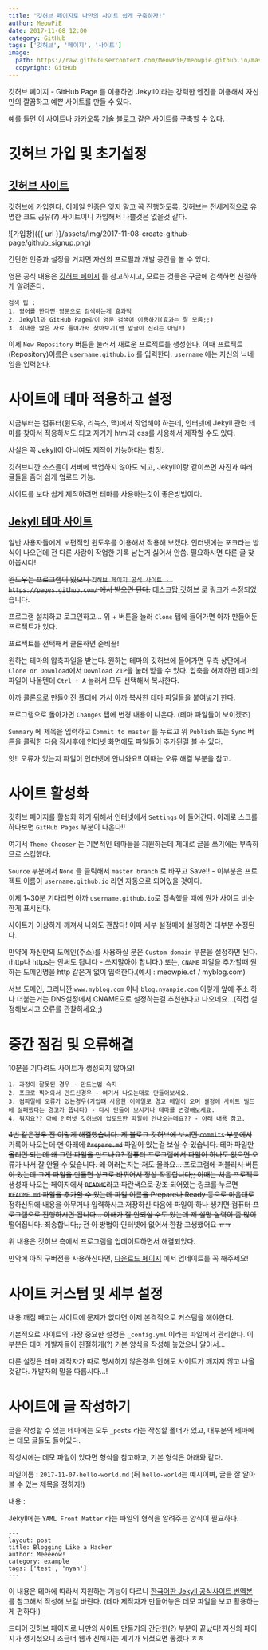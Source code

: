 ```yaml
---
title: "깃허브 페이지로 나만의 사이트 쉽게 구축하자!"
author: MeowPiE
date: 2017-11-08 12:00
category: GitHub
tags: ['깃허브', '페이지', '사이트']
image:
  path: https://raw.githubusercontent.com/MeowPiE/meowpie.github.io/master/assets/img/github_page.png
  copyright: GitHub
---
```


깃허브 페이지 - GitHub Page 를 이용하면 Jekyll이라는 강력한 엔진을 이용해서 자신만의 깔끔하고 예쁜 사이트를 만들 수 있다.

예를 들면 이 사이트나 [카카오톡 기술 블로그](http://tech.kakao.com/) 같은 사이트를 구축할 수 있다.

# 깃허브 가입 및 초기설정

## [깃허브 사이트](https://github.com/)

깃허브에 가입한다. 이메일 인증은 잊지 말고 꼭 진행하도록. 깃허브는 전세계적으로 유명한 코드 공유(?) 사이트이니 가입해서 나쁠것은 없을것 같다.

![가입창]({{ url }}/assets/img/2017-11-08-create-github-page/github_signup.png)

간단한 인증과 설정을 거치면 자신의 프로필과 개발 공간을 볼 수 있다.

영문 공식 내용은 [깃허브 페이지](https://pages.github.com/) 를 참고하시고, 모르는 것들은 구글에 검색하면 친절하게 알려준다.

```
검색 팁 :
1. 영어를 한다면 영문으로 검색하는게 효과적
2. Jekyll과 GitHub Page같이 영문 검색어 이용하기(효과는 잘 모름;;)
3. 최대한 많은 자료 들어가서 찾아보기(맨 앞글이 진리는 아님!)
```

이제 `New Repository` 버튼을 눌러서 새로운 프로젝트를 생성한다. 이때 프로젝트(Repository)이름은 `username.github.io` 를 입력한다. `username` 에는 자신의 닉네임을 입력한다.

# 사이트에 테마 적용하고 설정

지금부터는 컴퓨터(윈도우, 리눅스, 맥)에서 작업해야 하는데, 인터넷에 Jekyll 관련 테마를 찾아서 적용하셔도 되고 자기가 html과 css를 사용해서 제작할 수도 있다.

사실은 꼭 Jekyll이 아니여도 제작이 가능하다는 함정.

깃허브니깐 소스들이 서버에 백업하지 않아도 되고, Jekyll이랑 같이쓰면 사진과 여러 글들을 좀더 쉽게 업로드 가능.

사이트를 보다 쉽게 제작하려면 테마를 사용하는것이 좋은방법이다.

## [Jekyll 테마 사이트](http://jekyllthemes.org/)

일반 사용자들에게 보편적인 윈도우를 이용해서 적용해 보겠다. 인터넷에는 포크라는 방식이 나오던데 전 다른 사람이 작업한 기록 남는거 싫어서 안씀. 필요하시면 다른 글 찾아봅시다!

~~윈도우는 프로그램이 있으니 `깃허브 페이지 공식 사이트 - https://pages.github.com/` 에서 받으면 된다.~~ [데스크탑 깃허브](https://desktop.github.com/) 로 링크가 수정되었습니다.

프로그램 설치하고 로그인하고... 위 + 버튼을 눌러 `Clone` 탭에 들어가면 아까 만들어둔 프로젝트가 있다.

프로젝트를 선택해서 클론하면 준비끝!

원하는 테마의 압축파일을 받는다. 원하는 테마의 깃허브에 들어가면 우측 상단에서 `Clone or Download`에서 `Download ZIP`을 눌러 받을 수 있다. 압축을 해제하면 테마의 파일이 나올텐데 `Ctrl + A` 눌러서 모두 선택해서 복사한다.

아까 클론으로 만들어진 폴더에 가서 아까 복사한 테마 파일들을 붙여넣기 한다.

프로그램으로 돌아가면 `Changes` 탭에 변경 내용이 나온다. (테마 파일들이 보이겠죠)

`Summary` 에 제목을 입력하고 `Commit to master` 를 누르고 위 `Publish` 또는 `Sync` 버튼을 클릭한 다음 잠시후에 인터넷 화면에도 파일들이 추가된걸 볼 수 있다.

앗!! 오류가 있는지 파일이 인터넷에 안나와요!! 이때는 오류 해결 부분을 참고.

# 사이트 활성화

깃허브 페이지를 활성화 하기 위해서 인터넷에서 `Settings` 에 들어간다. 아래로 스크롤 하다보면 `GitHub Pages` 부분이 나온다!!

여기서 `Theme Chooser` 는 기본적인 테마들을 지원하는데 제대로 글을 쓰기에는 부족하므로 스킵했다.

`Source` 부분에서 `None` 을 클릭해서 `master branch` 로 바꾸고 Save!! - 이부분은 프로젝트 이름이 `username.github.io` 라면 자동으로 되어있을 것이다.

이제 1~30분 기다리면 아까 `username.github.io`로 접속했을 때에 뭔가 사이트 비슷한게 표시된다.

사이트가 이상하게 깨져서 나와도 괜찮다! 이따 세부 설정때에 설정하면 대부분 수정된다.

만약에 자신만의 도메인(주소)를 사용하실 분은 `Custom domain` 부분을 설정하면 된다. (http나 https는 안써도 됩니다 - 쓰지말아야 합니다.) 또는, `CNAME` 파일을 추가할때 원하는 도메인명을 http 같은거 없이 입력한다.(예시 : meowpie.cf / myblog.com)

서브 도메인, 그러니깐 `www.myblog.com` 이나 `blog.nyanpie.com` 이렇게 앞에 주소 하나 더붙는거는 DNS설정에서 CNAME으로 설정하는걸 추천한다고 나오네요...(직접 설정해보시고 오류를 관찰하세요;;)

# 중간 점검 및 오류해결

10분을 기다려도 사이트가 생성되지 않아요!

```
1. 과정이 잘못된 경우 - 만드는법 숙지
2. 포크로 찍어와서 만드신경우 - 여기서 나오는대로 만들어보세요.
3. 컴파일에 오류가 있는경우(가입떄 사용한 이메일로 경고 메일이 오며 설정에 사이트 빌드에 실패했다는 경고가 뜹니다) - 다시 만들어 보시거나 테마를 변경해보세요.
4. 뭐지요?? 아예 인터넷 깃허브에 업로드한 파일이 안나오는데요?? - 아래 내용 참고.
```

~~4번 같은경우 전 이렇게 해결했습니다. 제 블로그 깃허브에 보시면 `commits` 부분에서 기록이 나오는데 맨 아래에 `Prepare.md` 파일이 있는걸 보실 수 있습니다. 테마 파일만 올리면 되는데 왜 그런 파일을 만드나요? 컴퓨터 프로그램에서 파일이 하나도 없으면 오류가 나서 잘 안될 수 있습니다. 왜 이러는지는 저도 몰라요... 프로그램에 퍼블리시 버튼이 있는데 그게 파일을 만들면 싱크로 바뀌어서 정상 작동합니다;; 이때는 처음 프로젝트 생성때 나오는 페이지에서 `README`라고 파란색으로 강조 되어있는 링크를 누르면 `README.md` 파일을 추가할 수 있는데 파일 이름을 Prepare나 Ready 등으로 마음대로 정하신뒤에 내용을 아무거나 입력하시고 저장하신 다음에 파일이 하나 생기면 컴퓨터 프로그램으로 진행하시면 됩니다... 이해가 잘 안되실 수도 있는데 제 설명 실력이 좀 많이 떨어집니다. 죄송합니다;; 전 이 방법이 인터넷에 없어서 한참 고생했어요 ㅠㅠ~~

위 내용은 깃허브 측에서 프로그램을 업데이트하면서 해결되었다.

만약에 아직 구버전을 사용하신다면, [다운로드 페이지](https://desktop.github.com/) 에서 업데이트를 꼭 해주세요!

# 사이트 커스텀 및 세부 설정

내용 깨짐 빼고는 사이트에 문제가 없다면 이제 본격적으로 커스텀을 해야한다.

기본적으로 사이트의 가장 중요한 설정은 `_config.yml` 이라는 파일에서 관리한다. 이 부분은 테마 개발자들이 친절하게(?) 기본 양식을 작성해 놓았으니 알아서...

다른 설정은 테마 제작자가 따로 명시하지 않은경우 안해도 사이트가 깨지지 않고 나올 것같다. 개발자의 말을 따릅시다...!

# 사이트에 글 작성하기

글을 작성할 수 있는 테마에는 모두 `_posts` 라는 작성할 폴더가 있고, 대부분의 테마에는 데모 글들도 들어있다.

작성시에는 데모 파일이 있다면 형식을 참고하고, 기본 형식은 아래와 같다.

파일이름 : `2017-11-07-hello-world.md` (뒤 `hello-world`는 예시이며, 글을 잘 알아볼 수 있는 제목을 정하자!)

내용 :

Jekyll에는 `YAML Front Matter` 라는 파일의 형식을 알려주는 양식이 필요하다.

```
---
layout: post
title: Blogging Like a Hacker
author: Meeeeow!
category: example
tags: ['test', 'nyan']
---
```

이 내용은 테마에 따라서 지원하는 기능이 다르니 [한국어판 Jekyll 공식사이트 번역본](http://jekyllrb-ko.github.io/docs/posts/) 를 참고해서 작성해 보길 바란다. (테마 제작자가 만들어놓은 데모 파일을 보고 활용하는게 편하다!)

드디어 깃허브 페이지로 나만의 사이트 만들기의 간단한(?) 부분이 끝났다! 자신의 페이지가 생기셨으니 조금더 웹과 친해지는 계기가 되셨으면 좋겠다 ㅎㅎ
